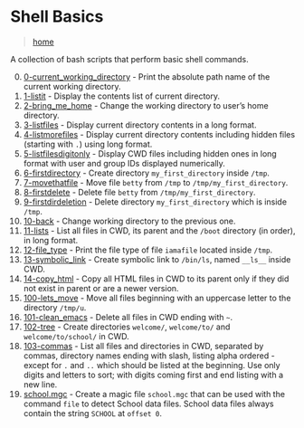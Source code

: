 # Shell Basics

> [home](../README.md)

A collection of bash scripts that perform basic shell commands.

0. [0-current_working_directory](./0-current_working_directory) - Print the absolute path name
   of the current working directory.
1. [1-listit](./1-listit) - Display the contents list of current
   directory.
2. [2-bring_me_home](./2-bring_me_home) - Change the working
   directory to user’s home directory.
3. [3-listfiles](./3-listfiles) - Display current directory contents
   in a long format.
4. [4-listmorefiles](./4-listmorefiles) - Display current directory contents
   including hidden files (starting with `.`) using long format.
5. [5-listfilesdigitonly](./5-listfilesdigitonly) - Display CWD files including
   hidden ones in long format with user and group IDs displayed numerically.
6. [6-firstdirectory](./6-firstdirectory) - Create directory `my_first_directory`
   inside `/tmp`.
7. [7-movethatfile](./7-movethatfile) - Move file `betty` from
   `/tmp` to `/tmp/my_first_directory`.
8. [8-firstdelete](./8-firstdelete) - Delete file `betty` from
   `/tmp/my_first_directory`.
9. [9-firstdirdeletion](./9-firstdirdeletion) - Delete directory
   `my_first_directory` which is inside `/tmp`.
10. [10-back](./10-back) - Change working directory to the previous one.
11. [11-lists](./11-lists) - List all files in CWD, its parent and the `/boot` directory
    (in order), in long format.
12. [12-file_type](./12-file_type) - Print the file type of file `iamafile` located
    inside `/tmp`.
13. [13-symbolic_link](./13-symbolic_link) - Create symbolic
    link to `/bin/ls`, named `__ls__` inside CWD.
14. [14-copy_html](./14-copy_html) - Copy all HTML files in CWD to its parent
    only if they did not exist in parent or are a newer version.
15. [100-lets_move](./100-lets_move) - Move all files beginning with an uppercase
    letter to the directory `/tmp/u`.
16. [101-clean_emacs](./101-clean_emacs) - Delete all files in CWD ending with `~`.
17. [102-tree](./102-tree) - Create directories `welcome/`, `welcome/to/` and
    `welcome/to/school/` in CWD.
18. [103-commas](./103-commas) - List all files
    and directories in CWD, separated by commas, directory names ending with
    slash, listing alpha ordered - except for `.` and `..` which should be
    listed at the beginning. Use only digits and letters to sort; with digits
    coming first and end listing with a new line.
19. [school.mgc](./school.mgc) - Create a magic file `school.mgc` that
    can be used with the command `file` to detect School data files.
    School data files always contain the string `SCHOOL` at `offset 0`.
